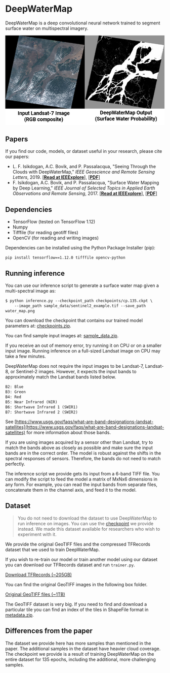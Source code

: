 # DeepWaterMap
DeepWaterMap is a deep convolutional neural network trained to segment surface water on multispectral imagery.

![Sample input and output](sample_data/sample_input_output.png)

## Papers
If you find our code, models, or dataset useful in your research, please cite our papers:

* L. F. Isikdogan, A.C. Bovik, and P. Passalacqua, "Seeing Through the Clouds with DeepWaterMap," *IEEE Geoscience and Remote Sensing Letters*, 2019. [[**Read at IEEExplore**]](https://ieeexplore.ieee.org/document/8913594), [[**PDF**]](http://www.isikdogan.com/files/isikdogan2019_deepwatermap_v2.pdf)
* F. Isikdogan, A.C. Bovik, and P. Passalacqua, "Surface Water Mapping by Deep Learning," *IEEE Journal of Selected Topics in Applied Earth Observations and Remote Sensing*, 2017. [[**Read at IEEExplore**]](https://ieeexplore.ieee.org/document/8013683/), [[**PDF**]](http://www.isikdogan.com/files/isikdogan2017_deepwatermap.pdf)

## Dependencies
* TensorFlow (tested on TensorFlow 1.12)
* Numpy
* Tifffile (for reading geotiff files)
* OpenCV (for reading and writing images)

Dependencies can be installed using the Python Package Installer (pip):

```
pip install tensorflow==1.12.0 tifffile opencv-python
```

## Running inference

You can use our inference script to generate a surface water map given a multi-spectral image as:
```
$ python inference.py --checkpoint_path checkpoints/cp.135.ckpt \
    --image_path sample_data/sentinel2_example.tif --save_path water_map.png
```

You can download the checkpoint that contains our trained model parameters at:
[checkpoints.zip](https://utexas.app.box.com/s/j9ymvdkaq36tk04be680mbmlaju08zkq/file/565662752887).

You can find sample input images at: [sample_data.zip](https://utexas.app.box.com/s/j9ymvdkaq36tk04be680mbmlaju08zkq/file/565677626152).

If you receive an out of memory error, try running it on CPU or on a smaller input image. Running inference on a full-sized Landsat image on CPU may take a few minutes.

DeepWaterMap does not require the input images to be Landsat-7, Landsat-8, or Sentinel-2 images. However, it expects the input bands to approximately match the Landsat bands listed below.

```
B2: Blue
B3: Green
B4: Red
B5: Near Infrared (NIR)
B6: Shortwave Infrared 1 (SWIR1)
B7: Shortwave Infrared 2 (SWIR2)
```

See [https://www.usgs.gov/faqs/what-are-band-designations-landsat-satellites](https://www.usgs.gov/faqs/what-are-band-designations-landsat-satellites) for more information about those bands.

If you are using images acquired by a sensor other than Landsat, try to match the bands above as closely as possible and make sure the input bands are in the correct order. The model is robust against the shifts in the spectral responses of sensors. Therefore, the bands do not need to match perfectly.

The inference script we provide gets its input from a 6-band TIFF file. You can modify the script to feed the model a matrix of MxNx6 dimensions in any form. For example, you can read the input bands from separate files, concatenate them in the channel axis, and feed it to the model.


## Dataset

> You do not need to download the dataset to use DeepWaterMap to run inference on images. You can use the [checkpoint](https://utexas.app.box.com/s/j9ymvdkaq36tk04be680mbmlaju08zkq/file/565662752887) we provide instead. We made this dataset available for researchers who wish to experiment with it.

We provide the original GeoTIFF files and the compressed TFRecords dataset that we used to train DeepWaterMap.

If you wish to re-train our model or train another model using our dataset you can download our TFRecords dataset and run ```trainer.py```.

[Download TFRecords (~205GB)](https://utexas.app.box.com/s/j9ymvdkaq36tk04be680mbmlaju08zkq/folder/94459511962)

You can find the  original GeoTIFF images in the following box folder.

[Original GeoTIFF files (~1TB)](https://utexas.app.box.com/s/j9ymvdkaq36tk04be680mbmlaju08zkq/folder/94459536870)

The GeoTIFF dataset is very big. If you need to find and download a particular tile you can find an index of the tiles in ShapeFile format in [metadata.zip](https://utexas.app.box.com/s/j9ymvdkaq36tk04be680mbmlaju08zkq/file/564393935179).


## Differences from the paper

The dataset we provide here has more samples than mentioned in the paper. The additional samples in the dataset have heavier cloud coverage. The checkpoint we provide is a result of training DeepWaterMap on the entire dataset for 135 epochs, including the additional, more challenging samples.

